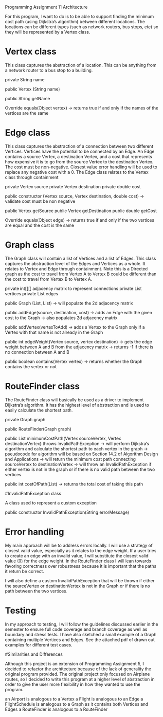 Programming Assignment 11 Architecture

For this program, I want to do is to be able to support finding the minimum cost
path (using Dijkstra’s algorithm) between different locations. The locations can be
different types (such as network routers, bus stops, etc) so they will be represented by
a Vertex class.

# Vertex class

This class captures the abstraction of a location. This can be anything from a network router
to a bus stop to a building.

private String name

public Vertex (String name)

public String getName

Override
equals(Object vertex)
  -> returns true if and only if the names of the vertices are the same

# Edge class

This class captures the abstraction of a connection between two different Vertices.
Vertices have the potential to be connected by an Edge. An Edge contains a source
Vertex, a destination Vertex, and a cost that represents how expensive it is to go from
the source Vertex to the destination Vertex. The cost must be non-negative. Closest value
error handling will be used to replace any negative cost with a 0. The Edge class relates
to the Vertex class through containment


private Vertex source
private Vertex destination
private double cost

public constructor (Vertex source, Vertex destination, double cost)
  -> validate cost must be non negative

public Vertex getSource
public Vertex getDestination
public double getCost

Override
equals(Object edge)
  -> returns true if and only if the two vertices are equal and the cost is the same

# Graph class

The Graph class will contain a list of Vertices and a list of Edges. This class captures
the abstraction level of the Edges and Vertices as a whole. It relates to Vertex and Edge
through containment. Note this is a Directed graph as the cost to travel from
Vertex A to Vertex B could be different than the cost to travel from Vertex B to Vertex A.

private int[][] adjacency matrix to represent connections
private List<Vertex> vertices
private List<Edge> edges

public Graph (List<Vertex>, List<Edges>)
  -> will populate the 2d adjacency matrix

public addEdge(source, destination, cost)
 -> adds an Edge with the given cost to the Graph
 -> also populates 2d adjacency matrix

public addVertex(vertexToAdd)
  -> adds a Vertex to the Graph only if a Vertex with that name is not already in the Graph

public int edgeWeight(Vertex source, vertex destination)
  -> gets the edge weight between A and B from the adjacency matrix
  -> returns -1 if there is no connection between A and B

public boolean contains(Vertex vertex)
  -> returns whether the Graph contains the vertex or not


# RouteFinder class

The RouteFinder class will basically be used as a driver to implement Dijkstra’s algorithm.
It has the highest level of abstraction and is used to easily calculate the shortest path.

private Graph graph

public RouteFinder(Graph graph)

public List<Vertex> minimumCostPath(Vertex sourceVertex, Vertex destinationVertex)
                          throws InvalidPathException
  -> will perform Dijkstra’s algorithm and calculate the shortest path to each vertex in the graph
  -> pseudocode for algorithm will be based on Section 14.2 of Algorithm Design and Applications
  -> will return the minimum cost path connecting sourceVertex to destinationVertex
  -> will throw an InvalidPathException if either vertex is not in the graph or if there is
     no valid path between the two vertices

public int costOfPath(List<Vertex>)
  -> returns the total cost of taking this path


#InvalidPathException class

A class used to represent a custom exception

public constructor InvalidPathException(String errorMessage)




# Error handling

My main approach will be to address errors locally. I will use a strategy of closest valid value,
especially as it relates to the edge weight. If a user tries to create an edge with an invalid value,
I will substitute the closest valid value (0) for the edge weight. In the RouteFinder class I will lean
towards favoring correctness over robustness because it is important that the paths it return be correct.

I will also define a custom InvalidPathException that will be thrown if either the sourceVertex
or destinationVertex is not in the Graph or if there is no path between the two vertices.

# Testing

In my approach to testing, I will follow the guidelines discussed earlier in the semester to ensure
full code coverage and branch coverage as well as boundary and stress tests. I have also sketched
a small example of a Graph containing multiple Vertices and Edges. See the attached pdf of drawn out examples for different test cases.

#Similarities and Differences

Although this project is an extension of Programming Assignment 5, I decided to refactor the architecture
because of the lack of generality the original program provided. The original project only focused on
Airplane routes, so I decided to write this program at a higher level of abstraction in order
to give the user more flexibility in how they wanted to use the program.

an Airport is analogous to a Vertex
a Flight is analogous to an Edge
a FlightSchedule is analogous to a Graph as it contains both Vertices and Edges
a RouteFinder is analogous to a RouteFinder
